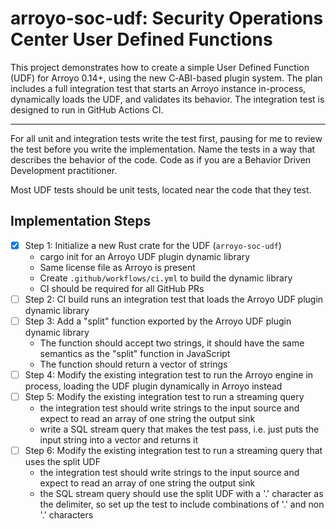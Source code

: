 # arroyo-soc-udf: Security Operations Center User Defined Functions

This project demonstrates how to create a simple User Defined Function (UDF) for Arroyo 0.14+, using the new C‑ABI-based plugin system. The plan includes a full integration test that starts an Arroyo instance in-process, dynamically loads the UDF, and validates its behavior. The integration test is designed to run in GitHub Actions CI.

---

For all unit and integration tests write the test first, pausing for me to review the test before you write the implementation. Name the tests in a way that describes the behavior of the code. Code as if you are a Behavior Driven Development practitioner.

Most UDF tests should be unit tests, located near the code that they test.

## Implementation Steps

- [X] Step 1: Initialize a new Rust crate for the UDF (`arroyo-soc-udf`)
  - cargo init for an Arroyo UDF plugin dynamic library
  - Same license file as Arroyo is present
  - Create `.github/workflows/ci.yml` to build the dynamic library
  - CI should be required for all GitHub PRs
- [ ] Step 2: CI build runs an integration test that loads the Arroyo UDF plugin dynamic library
- [ ] Step 3: Add a "split" function exported by the Arroyo UDF plugin dynamic library
  - The function should accept two strings, it should have the same semantics as the "split" function in JavaScript
  - The function should return a vector of strings
- [ ] Step 4: Modify the existing integration test to run the Arroyo engine in process, loading the UDF plugin dynamically in Arroyo instead
- [ ] Step 5: Modify the existing integration test to run a streaming query
  - the integration test should write strings to the input source and expect to read an array of one string the output sink
  - write a SQL stream query that makes the test pass, i.e. just puts the input string into a vector and returns it
- [ ] Step 6: Modify the existing integration test to run a streaming query that uses the split UDF
  - the integration test should write strings to the input source and expect to read an array of one string the output sink
  - the SQL stream query should use the split UDF with a '.' character as the delimiter, so set up the test to include combinations of '.' and non '.' characters